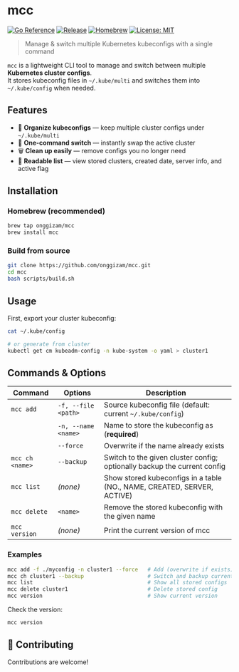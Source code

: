 # mcc

[![Go Reference](https://pkg.go.dev/badge/github.com/onggizam/mcc.svg)](https://pkg.go.dev/github.com/onggizam/mcc)
[![Release](https://img.shields.io/github/v/release/onggizam/mcc)](https://github.com/onggizam/mcc/releases)
[![Homebrew](https://img.shields.io/badge/homebrew-available-blue)](https://github.com/onggizam/homebrew-mcc)
[![License: MIT](https://img.shields.io/badge/License-MIT-yellow.svg)](LICENSE)

> Manage & switch multiple Kubernetes kubeconfigs with a single command

`mcc` is a lightweight CLI tool to manage and switch between multiple **Kubernetes cluster configs**.  
It stores kubeconfig files in `~/.kube/multi` and switches them into `~/.kube/config` when needed.

## Features

- 📂 **Organize kubeconfigs** — keep multiple cluster configs under `~/.kube/multi`
- 🔄 **One-command switch** — instantly swap the active cluster
- 🗑 **Clean up easily** — remove configs you no longer need
- 📝 **Readable list** — view stored clusters, created date, server info, and active flag

## Installation

### Homebrew (recommended)

```bash
brew tap onggizam/mcc
brew install mcc
```

### Build from source

```bash
git clone https://github.com/onggizam/mcc.git
cd mcc
bash scripts/build.sh
```

## Usage

First, export your cluster kubeconfig:

```bash
cat ~/.kube/config

# or generate from cluster
kubectl get cm kubeadm-config -n kube-system -o yaml > cluster1
```

## Commands & Options

| Command         | Options             | Description                                                              |
| --------------- | ------------------- | ------------------------------------------------------------------------ |
| `mcc add`       | `-f, --file <path>` | Source kubeconfig file (default: current `~/.kube/config`)               |
|                 | `-n, --name <name>` | Name to store the kubeconfig as (**required**)                           |
|                 | `--force`           | Overwrite if the name already exists                                     |
| `mcc ch <name>` | `--backup`          | Switch to the given cluster config; optionally backup the current config |
| `mcc list`      | _(none)_            | Show stored kubeconfigs in a table (NO., NAME, CREATED, SERVER, ACTIVE)  |
| `mcc delete`    | `<name>`            | Remove the stored kubeconfig with the given name                         |
| `mcc version`   | _(none)_            | Print the current version of mcc                                         |

### Examples

```bash
mcc add -f ./myconfig -n cluster1 --force   # Add (overwrite if exists)
mcc ch cluster1 --backup                    # Switch and backup current config
mcc list                                    # Show all stored configs
mcc delete cluster1                         # Delete stored config
mcc version                                 # Show current version
```

Check the version:

```bash
mcc version
```

## 🤝 Contributing

Contributions are welcome!
